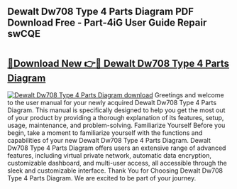 ## Dewalt Dw708 Type 4 Parts Diagram PDF Download Free - Part-4iG User Guide Repair swCQE

# <h2><a href="http://dfl6lfp.blite.top/?on=Dewalt+Dw708+Type+4+Parts+Diagram">🔗Download New 👉🔴 Dewalt Dw708 Type 4 Parts Diagram</a></h2>

[![Dewalt Dw708 Type 4 Parts Diagram download](https://i.imgur.com/lujVjoI.png)](http://dfl6lfp.blite.top/?on=Dewalt+Dw708+Type+4+Parts+Diagram)
Greetings and welcome to the user manual for your newly acquired Dewalt Dw708 Type 4 Parts Diagram. This manual is specifically designed to help you get the most out of your product by providing a thorough explanation of its features, setup, usage, maintenance, and problem-solving. Familiarize Yourself Before you begin, take a moment to familiarize yourself with the functions and capabilities of your new Dewalt Dw708 Type 4 Parts Diagram. Dewalt Dw708 Type 4 Parts Diagram offers users an extensive range of advanced features, including virtual private network, automatic data encryption, customizable dashboard, and multi-user access, all accessible through the sleek and customizable interface. Thank You for Choosing Dewalt Dw708 Type 4 Parts Diagram. We are excited to be part of your journey.

